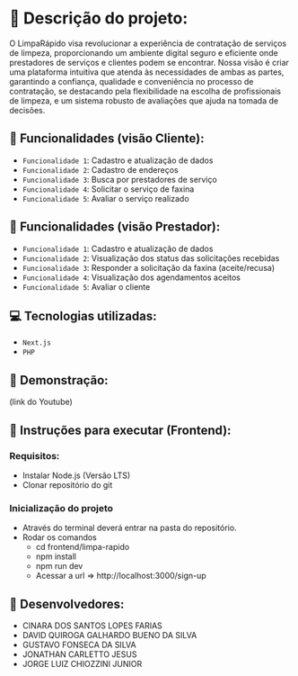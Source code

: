 # 📝 Descrição do projeto:
O LimpaRápido visa revolucionar a experiência de contratação de serviços de limpeza, proporcionando um ambiente digital seguro e eficiente onde prestadores de serviços e clientes podem se encontrar. Nossa visão é criar uma plataforma intuitiva que atenda às necessidades de ambas as partes, garantindo a confiança, qualidade e conveniência no processo de contratação, se destacando pela flexibilidade na escolha de profissionais de limpeza, e um sistema robusto de avaliações que ajuda na tomada de decisões.

## 🔨 Funcionalidades (visão Cliente):
- `Funcionalidade 1`: Cadastro e atualização de dados
- `Funcionalidade 2`: Cadastro de endereços
- `Funcionalidade 3`: Busca por prestadores de serviço
- `Funcionalidade 4`: Solicitar o serviço de faxina
- `Funcionalidade 5`: Avaliar o serviço realizado

## 🔨 Funcionalidades (visão Prestador):
- `Funcionalidade 1`: Cadastro e atualização de dados
- `Funcionalidade 2`: Visualização dos status das solicitações recebidas
- `Funcionalidade 3`: Responder a solicitação da faxina (aceite/recusa)
- `Funcionalidade 4`: Visualização dos agendamentos aceitos
- `Funcionalidade 5`: Avaliar o cliente

## 💻 Tecnologias utilizadas:
- `Next.js`
- `PHP`

## 🎦 Demonstração: 
(link do Youtube)

## 🎦 Instruções para executar (Frontend): 
### Requisitos:
- Instalar Node.js (Versão LTS)
- Clonar repositório do git

### Inicialização do projeto
- Através do terminal deverá entrar na pasta do repositório.
- Rodar os comandos
    - cd frontend/limpa-rapido
    - npm install
    - npm run dev
    - Acessar a url => http://localhost:3000/sign-up

## 👥 Desenvolvedores:

- CINARA DOS SANTOS LOPES FARIAS
- DAVID QUIROGA GALHARDO BUENO DA SILVA
- GUSTAVO FONSECA DA SILVA
- JONATHAN CARLETTO JESUS
- JORGE LUIZ CHIOZZINI JUNIOR

